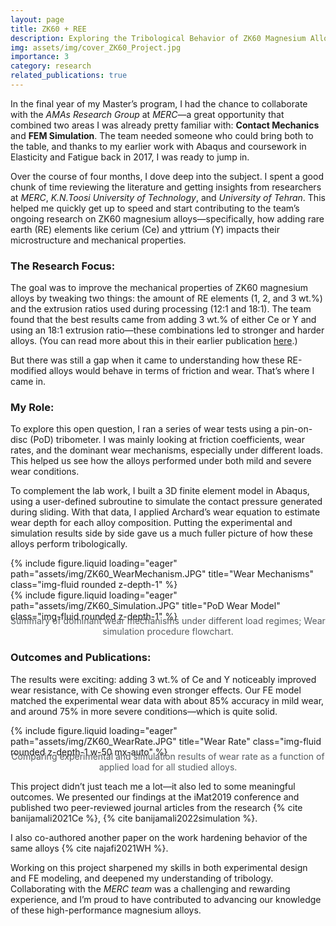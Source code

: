 ```yaml
---
layout: page
title: ZK60 + REE
description: Exploring the Tribological Behavior of ZK60 Magnesium Alloys with Rare Earth Element Additions
img: assets/img/cover_ZK60_Project.jpg
importance: 3
category: research
related_publications: true
---
```


In the final year of my Master’s program, I had the chance to collaborate with the *AMAs Research Group* at *MERC*—a great opportunity that combined two areas I was already pretty familiar with: **Contact Mechanics** and **FEM Simulation**. The team needed someone who could bring both to the table, and thanks to my earlier work with Abaqus and coursework in Elasticity and Fatigue back in 2017, I was ready to jump in.

Over the course of four months, I dove deep into the subject. I spent a good chunk of time reviewing the literature and getting insights from researchers at *MERC*, *K.N.Toosi University of Technology*, and *University of Tehran*. This helped me quickly get up to speed and start contributing to the team’s ongoing research on ZK60 magnesium alloys—specifically, how adding rare earth (RE) elements like cerium (Ce) and yttrium (Y) impacts their microstructure and mechanical properties.

### The Research Focus:
The goal was to improve the mechanical properties of ZK60 magnesium alloys by tweaking two things: the amount of RE elements (1, 2, and 3 wt.%) and the extrusion ratios used during processing (12:1 and 18:1). The team found that the best results came from adding 3 wt.% of either Ce or Y and using an 18:1 extrusion ratio—these combinations led to stronger and harder alloys. (You can read more about this in their earlier publication [here](https://dx.doi.org/10.1088/2053-1591/ab1fa0).)

But there was still a gap when it came to understanding how these RE-modified alloys would behave in terms of friction and wear. That’s where I came in.

### My Role:
To explore this open question, I ran a series of wear tests using a pin-on-disc (PoD) tribometer. I was mainly looking at friction coefficients, wear rates, and the dominant wear mechanisms, especially under different loads. This helped us see how the alloys performed under both mild and severe wear conditions.

To complement the lab work, I built a 3D finite element model in Abaqus, using a user-defined subroutine to simulate the contact pressure generated during sliding. With that data, I applied Archard’s wear equation to estimate wear depth for each alloy composition. Putting the experimental and simulation results side by side gave us a much fuller picture of how these alloys perform tribologically.

<div class="row">
    <div class="col-sm mt-3 mt-md-0 text-center">
        {% include figure.liquid loading="eager" path="assets/img/ZK60_WearMechanism.JPG" title="Wear Mechanisms" class="img-fluid rounded z-depth-1" %}
    </div>
    <div class="col-sm mt-3 mt-md-0 text-center">
        {% include figure.liquid loading="eager" path="assets/img/ZK60_Simulation.JPG" title="PoD Wear Model" class="img-fluid rounded z-depth-1" %}
    </div>
</div>
<div class="caption">
    Summary of dominant wear mechanisms under different load regimes; Wear simulation procedure flowchart.
</div>

### Outcomes and Publications:
The results were exciting: adding 3 wt.% of Ce and Y noticeably improved wear resistance, with Ce showing even stronger effects. Our FE model matched the experimental wear data with about 85% accuracy in mild wear, and around 75% in more severe conditions—which is quite solid.

<div class="row">
    <div class="col-sm mt-3 mt-md-0 text-center">
        {% include figure.liquid loading="eager" path="assets/img/ZK60_WearRate.JPG" title="Wear Rate"
        class="img-fluid rounded z-depth-1 w-50 mx-auto" %}
    </div>
</div>
<div class="caption">
    Comparing experimental and simulation results of wear rate as a function of applied load for all studied alloys.
</div>
<style>
  .caption {
      margin-top: -10px; /* Adjust this value to control the gap */
      font-size: 14px; /* Optional: to customize the font size */
      color: #565B5F; /* Change this to any color you'd like (e.g., hex code, rgb, or named color) */
      text-align: center; /* Optional: Center the caption */
  }
</style>

This project didn’t just teach me a lot—it also led to some meaningful outcomes. We presented our findings at the iMat2019 conference and published two peer-reviewed journal articles from the research {% cite banijamali2021Ce %}, {% cite banijamali2022simulation %}.

I also co-authored another paper on the work hardening behavior of the same alloys {% cite najafi2021WH %}.
<br>

Working on this project sharpened my skills in both experimental design and FE modeling, and deepened my understanding of tribology. Collaborating with the *MERC team* was a challenging and rewarding experience, and I’m proud to have contributed to advancing our knowledge of these high-performance magnesium alloys.

